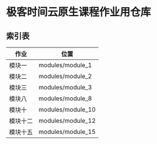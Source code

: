 # 极客时间云原生课程作业用仓库

## 索引表
|作业|位置|
|-|-|
|模块一|modules/module_1|
|模块二|modules/module_2|
|模块三|modules/module_3|
|模块八|modules/module_8|
|模块十|modules/module_10|
|模块十二|modules/module_12|
|模块十五|modules/module_15|